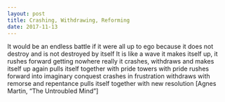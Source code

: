```yaml
---
layout: post
title: Crashing, Withdrawing, Reforming
date: 2017-11-13
---
```

It would be an endless battle if it were all up to ego
because it does not destroy and is not destroyed by itself
It is like a wave 
it makes itself up, it rushes forward getting nowhere really
it crashes, withdraws and makes itself up again
pulls itself together with pride
towers with pride
rushes forward into imaginary conquest
crashes in frustration
withdraws with remorse and repentance
pulls itself together with new resolution
[Agnes Martin, “The Untroubled Mind”]
